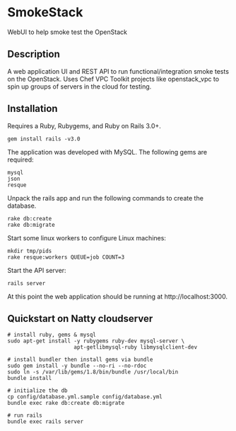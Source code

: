 # SmokeStack

WebUI to help smoke test the OpenStack

## Description

A web application UI and REST API to run functional/integration smoke tests on the OpenStack. Uses Chef VPC Toolkit projects like openstack_vpc to spin up groups of servers in the cloud for testing.

## Installation

Requires a Ruby, Rubygems, and Ruby on Rails 3.0+.

    gem install rails -v3.0

The application was developed with MySQL. The following gems are required:

    mysql
    json
    resque

Unpack the rails app and run the following commands to create the database.

    rake db:create
    rake db:migrate

Start some linux workers to configure Linux machines:

    mkdir tmp/pids
    rake resque:workers QUEUE=job COUNT=3

Start the API server:

    rails server

At this point the web application should be running at http://localhost:3000.

## Quickstart on Natty cloudserver

    # install ruby, gems & mysql
    sudo apt-get install -y rubygems ruby-dev mysql-server \
                         apt-getlibmysql-ruby libmysqlclient-dev

    # install bundler then install gems via bundle
    sudo gem install -y bundle --no-ri --no-rdoc
    sudo ln -s /var/lib/gems/1.8/bin/bundle /usr/local/bin
    bundle install

    # initialize the db
    cp config/database.yml.sample config/database.yml
    bundle exec rake db:create db:migrate

    # run rails
    bundle exec rails server
